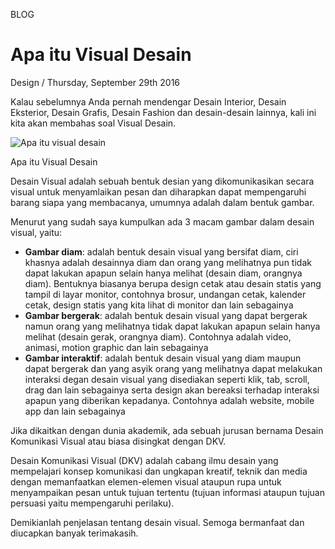 <p class="type">BLOG</p>

# Apa itu Visual Desain

<p class="meta">Design  /  Thursday, September 29th 2016</p>

Kalau sebelumnya Anda pernah mendengar Desain Interior, Desain Eksterior, Desain Grafis, Desain Fashion dan desain-desain lainnya, kali ini kita akan membahas soal Visual Desain.

![Apa itu visual desain](https://farooq-agent.web.app/assets/images/blog/small/qlkxhcbN_post_image.jpg)

<p class="caption">Apa itu Visual Desain</p>

Desain Visual adalah sebuah bentuk desian yang dikomunikasikan secara visual untuk menyamlaikan pesan dan diharapkan dapat mempengaruhi barang siapa yang membacanya, umumnya adalah dalam bentuk gambar.

Menurut yang sudah saya kumpulkan ada 3 macam gambar dalam desain visual, yaitu:

* **Gambar diam**: adalah bentuk desain visual yang bersifat diam, ciri khasnya adalah desainnya diam dan orang yang melihatnya pun tidak dapat lakukan apapun selain hanya melihat (desain diam, orangnya diam). Bentuknya biasanya berupa design cetak atau desain statis yang tampil di layar monitor, contohnya brosur, undangan cetak, kalender cetak, design statis yang kita lihat di monitor dan lain sebagainya
* **Gambar bergerak**: adalah bentuk desain visual yang dapat bergerak namun orang yang melihatnya tidak dapat lakukan apapun selain hanya melihat (desain gerak, orangnya diam). Contohnya adalah video, animasi, motion graphic dan lain sebagainya
* **Gambar interaktif**: adalah bentuk desain visual yang diam maupun dapat bergerak dan yang asyik orang yang melihatnya dapat melakukan interaksi degan desain visual yang disediakan seperti klik, tab, scroll, drag dan lain sebagainya serta design akan bereaksi terhadap interaksi apapun yang diberikan kepadanya. Contohnya adalah website, mobile app dan lain sebagainya

Jika dikaitkan dengan dunia akademik, ada sebuah jurusan bernama Desain Komunikasi Visual atau biasa disingkat dengan DKV.

Desain Komunikasi Visual (DKV) adalah cabang ilmu desain yang mempelajari konsep komunikasi dan ungkapan kreatif, teknik dan media dengan memanfaatkan elemen-elemen visual ataupun rupa untuk menyampaikan pesan untuk tujuan tertentu (tujuan informasi ataupun tujuan persuasi yaitu mempengaruhi perilaku).

Demikianlah penjelasan tentang desain visual. Semoga bermanfaat dan diucapkan banyak terimakasih.
